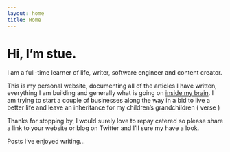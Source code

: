 ```yaml
---
layout: home
title: Home
---
```


# Hi, I’m stue. 

I am a full-time learner of life, writer, software engineer and content creator. 

This is my personal website, documenting all of the articles I have written, everything I am building and generally what is going on [inside my brain](). I am trying to start a couple of businesses along the way in a bid to live a better life and leave an inheritance for my children’s grandchildren ( verse )

Thanks for stopping by, I would surely love to repay catered so please share a link to your website or blog on Twitter and I’ll sure my have a look. 

Posts I’ve enjoyed writing... 
